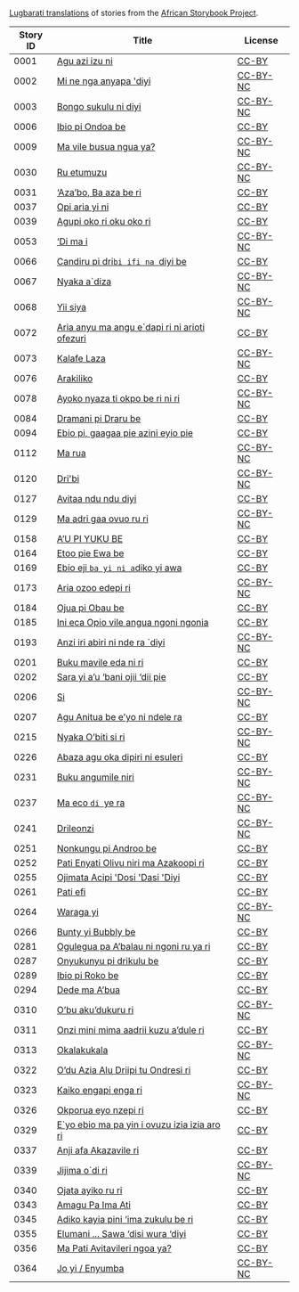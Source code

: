 [Lugbarati translations](http://my.africanstorybook.org/language/lugbarati) of stories from the [African Storybook Project](http://my.africanstorybook.org).

Story ID | Title | License
-------- | ----- | -------
0001 | [Agu azi izu ni](http://my.africanstorybook.org/stories/agu-azi-izu-ni) | [CC-BY](https://creativecommons.org/licenses/by/3.0/)
0002 | [Mi ne nga anyapa &#039;diyi](http://my.africanstorybook.org/stories/mi-ne-nga-anyapa-diyi) | [CC-BY-NC](https://creativecommons.org/licenses/by-nc/3.0/)
0003 | [Bongo sukulu ni diyi](http://my.africanstorybook.org/stories/bongo-sukulu-ni-diyi) | [CC-BY-NC](https://creativecommons.org/licenses/by-nc/3.0/)
0006 | [Ibio pi Ondoa be](http://my.africanstorybook.org/stories/ibio-pi-ondoa-be) | [CC-BY](https://creativecommons.org/licenses/by/3.0/)
0009 | [Ma vile busua ngua ya?](http://my.africanstorybook.org/stories/ma-vile-busua-ngua-ya) | [CC-BY-NC](https://creativecommons.org/licenses/by-nc/3.0/)
0030 | [Ru etumuzu](http://my.africanstorybook.org/stories/ru-etumuzu) | [CC-BY-NC](https://creativecommons.org/licenses/by-nc/3.0/)
0031 | [‘Aza’bo, Ba aza be ri](http://my.africanstorybook.org/stories/‘aza’bo-ba-aza-be-ri) | [CC-BY](https://creativecommons.org/licenses/by/3.0/)
0037 | [Opi aria yi ni](http://my.africanstorybook.org/stories/opi-aria-yi-ni) | [CC-BY](https://creativecommons.org/licenses/by/3.0/)
0039 | [Agupi oko ri oku oko ri](http://my.africanstorybook.org/stories/agupi-oko-ri-oku-oko-ri) | [CC-BY](https://creativecommons.org/licenses/by/3.0/)
0053 | [‘Di ma i](http://my.africanstorybook.org/stories/‘di-ma-i) | [CC-BY-NC](https://creativecommons.org/licenses/by-nc/3.0/)
0066 | [Candiru pi dri`bi ifi na `diyi be](http://my.africanstorybook.org/stories/candiru-pi-dribi-ifi-na-diyi-be) | [CC-BY](https://creativecommons.org/licenses/by/3.0/)
0067 | [Nyaka a`diza](http://my.africanstorybook.org/stories/nyaka-adiza) | [CC-BY-NC](https://creativecommons.org/licenses/by-nc/3.0/)
0068 | [Yii siya](http://my.africanstorybook.org/stories/yii-siya-0) | [CC-BY-NC](https://creativecommons.org/licenses/by-nc/3.0/)
0072 | [Aria anyu ma angu e`dapi ri ni arioti ofezuri](http://my.africanstorybook.org/stories/aria-anyu-ma-angu-edapi-ri-ni-arioti-ofezuri) | [CC-BY](https://creativecommons.org/licenses/by/3.0/)
0073 | [Kalafe Laza](http://my.africanstorybook.org/stories/kalafe-laza) | [CC-BY-NC](https://creativecommons.org/licenses/by-nc/3.0/)
0076 | [Arakiliko](http://my.africanstorybook.org/stories/arakiliko) | [CC-BY](https://creativecommons.org/licenses/by/3.0/)
0078 | [Ayoko nyaza ti okpo be ri ni ri](http://my.africanstorybook.org/stories/ayoko-nyaza-ti-okpo-be-ri-ni-ri) | [CC-BY-NC](https://creativecommons.org/licenses/by-nc/3.0/)
0084 | [Dramani pi Draru be](http://my.africanstorybook.org/stories/dramani-pi-draru-be) | [CC-BY](https://creativecommons.org/licenses/by/3.0/)
0094 | [Ebio pi, gaagaa pie azini eyio pie](http://my.africanstorybook.org/stories/ebio-pi-gaagaa-pie-azini-eyio-pie) | [CC-BY](https://creativecommons.org/licenses/by/3.0/)
0112 | [Ma rua](http://my.africanstorybook.org/stories/ma-rua) | [CC-BY-NC](https://creativecommons.org/licenses/by-nc/3.0/)
0120 | [Dri&#039;bi](http://my.africanstorybook.org/stories/dribi) | [CC-BY-NC](https://creativecommons.org/licenses/by-nc/3.0/)
0127 | [Avitaa ndu ndu diyi](http://my.africanstorybook.org/stories/avitaa-ndu-ndu-diyi) | [CC-BY](https://creativecommons.org/licenses/by/4.0/)
0129 | [Ma adri gaa ovuo ru ri](http://my.africanstorybook.org/stories/ma-adri-gaa-ovuo-ru-ri) | [CC-BY-NC](https://creativecommons.org/licenses/by-nc/3.0/)
0158 | [A’U PI YUKU BE](http://my.africanstorybook.org/stories/a’u-pi-yuku-be) | [CC-BY](https://creativecommons.org/licenses/by/3.0/)
0164 | [Etoo pie Ewa be](http://my.africanstorybook.org/stories/etoo-pie-ewa-be) | [CC-BY](https://creativecommons.org/licenses/by/3.0/)
0169 | [Ebio eji `ba yi ni a`diko yi awa](http://my.africanstorybook.org/stories/ebio-eji-ba-yi-ni-adiko-yi-awa) | [CC-BY](https://creativecommons.org/licenses/by/3.0/)
0173 | [Aria ozoo edepi ri](http://my.africanstorybook.org/stories/aria-ozoo-edepi-ri) | [CC-BY-NC](https://creativecommons.org/licenses/by-nc/3.0/)
0184 | [Ojua pi Obau be](http://my.africanstorybook.org/stories/ojua-pi-obau-be) | [CC-BY](https://creativecommons.org/licenses/by/3.0/)
0185 | [Ini eca Opio vile angua ngoni ngonia](http://my.africanstorybook.org/stories/ini-eca-opio-vile-angua-ngoni-ngonia) | [CC-BY](https://creativecommons.org/licenses/by/3.0/)
0193 | [Anzi iri abiri ni nde ra `diyi](http://my.africanstorybook.org/stories/anzi-iri-abiri-ni-nde-ra-diyi) | [CC-BY-NC](https://creativecommons.org/licenses/by-nc/3.0/)
0201 | [Buku mavile eda ni ri](http://my.africanstorybook.org/stories/buku-mavile-eda-ni-ri) | [CC-BY](https://creativecommons.org/licenses/by/4.0/)
0202 | [Sara yi a’u ‘bani ojii ‘dii pie](http://my.africanstorybook.org/stories/sara-yi-a’u-‘bani-ojii-‘dii-pie) | [CC-BY](https://creativecommons.org/licenses/by/3.0/)
0206 | [Si](http://my.africanstorybook.org/stories/si) | [CC-BY-NC](https://creativecommons.org/licenses/by-nc/3.0/)
0207 | [Agu Anitua be e’yo ni ndele ra](http://my.africanstorybook.org/stories/agu-anitua-be-e’yo-ni-ndele-ra) | [CC-BY](https://creativecommons.org/licenses/by/3.0/)
0215 | [Nyaka O’biti si ri](http://my.africanstorybook.org/stories/nyaka-o’biti-si-ri) | [CC-BY-NC](https://creativecommons.org/licenses/by-nc/3.0/)
0226 | [Abaza agu oka dipiri ni esuleri](http://my.africanstorybook.org/stories/abaza-agu-oka-dipiri-ni-esuleri) | [CC-BY](https://creativecommons.org/licenses/by/3.0/)
0231 | [Buku angumile niri](http://my.africanstorybook.org/stories/buku-angumile-niri) | [CC-BY-NC](https://creativecommons.org/licenses/by-nc/3.0/)
0237 | [Ma eco `di `ye ra](http://my.africanstorybook.org/stories/ma-eco-di-ye-ra) | [CC-BY-NC](https://creativecommons.org/licenses/by-nc/3.0/)
0241 | [Drileonzi](http://my.africanstorybook.org/stories/drileonzi) | [CC-BY-NC](https://creativecommons.org/licenses/by-nc/3.0/)
0251 | [Nonkungu pi Androo be](http://my.africanstorybook.org/stories/nonkungu-pi-androo-be) | [CC-BY](https://creativecommons.org/licenses/by/3.0/)
0252 | [Pati Enyati Olivu niri ma Azakoopi ri](http://my.africanstorybook.org/stories/pati-enyati-olivu-niri-ma-azakoopi-ri) | [CC-BY](https://creativecommons.org/licenses/by/3.0/)
0255 | [Ojimata Acipi &#039;Dosi &#039;Dasi &#039;Diyi](http://my.africanstorybook.org/stories/ojimata-acipi-dosi-dasi-diyi) | [CC-BY](https://creativecommons.org/licenses/by/3.0/)
0261 | [Pati efi](http://my.africanstorybook.org/stories/pati-efi) | [CC-BY](https://creativecommons.org/licenses/by/3.0/)
0264 | [Waraga yi](http://my.africanstorybook.org/stories/waraga-yi) | [CC-BY-NC](https://creativecommons.org/licenses/by-nc/3.0/)
0266 | [Bunty yi Bubbly be](http://my.africanstorybook.org/stories/bunty-yi-bubbly-be) | [CC-BY](https://creativecommons.org/licenses/by/3.0/)
0281 | [Ogulegua pa A’balau ni ngoni ru ya ri](http://my.africanstorybook.org/stories/ogulegua-pa-a’balau-ni-ngoni-ru-ya-ri) | [CC-BY](https://creativecommons.org/licenses/by/3.0/)
0287 | [Onyukunyu pi drikulu be](http://my.africanstorybook.org/stories/onyukunyu-pi-drikulu-be) | [CC-BY](https://creativecommons.org/licenses/by/3.0/)
0289 | [Ibio pi Roko be](http://my.africanstorybook.org/stories/ibio-pi-roko-be) | [CC-BY](https://creativecommons.org/licenses/by/3.0/)
0294 | [Dede ma A’bua](http://my.africanstorybook.org/stories/dede-ma-a’bua) | [CC-BY](https://creativecommons.org/licenses/by/3.0/)
0310 | [O’bu aku’dukuru ri](http://my.africanstorybook.org/stories/o’bu-aku’dukuru-ri) | [CC-BY-NC](https://creativecommons.org/licenses/by-nc/3.0/)
0311 | [Onzi mini mima aadrii kuzu a’dule ri](http://my.africanstorybook.org/stories/onzi-mini-mima-aadrii-kuzu-a’dule-ri) | [CC-BY](https://creativecommons.org/licenses/by/3.0/)
0313 | [Okalakukala](http://my.africanstorybook.org/stories/okalakukala) | [CC-BY-NC](https://creativecommons.org/licenses/by-nc/3.0/)
0322 | [O’du Azia Alu Driipi tu Ondresi ri](http://my.africanstorybook.org/stories/o’du-azia-alu-driipi-tu-ondresi-ri) | [CC-BY](https://creativecommons.org/licenses/by/3.0/)
0323 | [Kaiko engapi enga ri](http://my.africanstorybook.org/stories/kaiko-engapi-enga-ri) | [CC-BY-NC](https://creativecommons.org/licenses/by-nc/3.0/)
0326 | [Okporua eyo nzepi ri](http://my.africanstorybook.org/stories/okporua-eyo-nzepi-ri) | [CC-BY](https://creativecommons.org/licenses/by/3.0/)
0329 | [E`yo ebio ma pa yin i ovuzu izia izia aro ri](http://my.africanstorybook.org/stories/eyo-ebio-ma-pa-yin-i-ovuzu-izia-izia-aro-ri) | [CC-BY](https://creativecommons.org/licenses/by/3.0/)
0337 | [Anji afa Akazavile ri](http://my.africanstorybook.org/stories/anji-afa-akazavile-ri) | [CC-BY](https://creativecommons.org/licenses/by/3.0/)
0339 | [Jijima o`di ri](http://my.africanstorybook.org/stories/jijima-odi-ri) | [CC-BY-NC](https://creativecommons.org/licenses/by-nc/3.0/)
0340 | [Ojata ayiko ru ri](http://my.africanstorybook.org/stories/ojata-ayiko-ru-ri) | [CC-BY](https://creativecommons.org/licenses/by/3.0/)
0343 | [Amagu Pa Ima Ati](http://my.africanstorybook.org/stories/amagu-pa-ima-ati) | [CC-BY](https://creativecommons.org/licenses/by/3.0/)
0345 | [Adiko kayia pini ‘ima zukulu be ri](http://my.africanstorybook.org/stories/adiko-kayia-pini-‘ima-zukulu-be-ri) | [CC-BY](https://creativecommons.org/licenses/by/3.0/)
0355 | [Elumani ... Sawa ‘disi wura ‘diyi](http://my.africanstorybook.org/stories/elumani-sawa-‘disi-wura-‘diyi) | [CC-BY](https://creativecommons.org/licenses/by/3.0/)
0356 | [Ma Pati Avitavileri ngoa ya?](http://my.africanstorybook.org/stories/ma-pati-avitavileri-ngoa-ya) | [CC-BY](https://creativecommons.org/licenses/by/3.0/)
0364 | [Jo yi / Enyumba](http://my.africanstorybook.org/stories/jo-yi-enyumba) | [CC-BY-NC](https://creativecommons.org/licenses/by-nc/3.0/)
